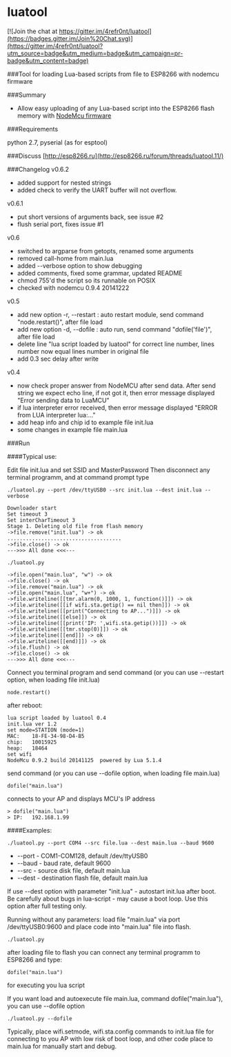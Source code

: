 # **luatool** #

[![Join the chat at https://gitter.im/4refr0nt/luatool](https://badges.gitter.im/Join%20Chat.svg)](https://gitter.im/4refr0nt/luatool?utm_source=badge&utm_medium=badge&utm_campaign=pr-badge&utm_content=badge)

###Tool for loading Lua-based scripts from file to ESP8266 with nodemcu firmware

###Summary

- Allow easy uploading of any Lua-based script into the ESP8266 flash memory with [NodeMcu firmware](https://github.com/nodemcu/nodemcu-firmware)

###Requirements

python 2.7, pyserial (as for esptool)

###Discuss
[http://esp8266.ru](http://esp8266.ru/forum/threads/luatool.11/)


###Changelog
v0.6.2
- added support for nested strings
- added check to verify the UART buffer will not overflow.

v0.6.1
- put short versions of arguments back, see issue #2
- flush serial port, fixes issue #1

v0.6
- switched to argparse from getopts, renamed some arguments
- removed call-home from main.lua
- added --verbose option to show debugging
- added comments, fixed some grammar, updated README
- chmod 755'd the script so its runnable on POSIX
- checked with nodemcu 0.9.4 20141222

v0.5
- add new option  -r, --restart : auto restart module, send command "node.restart()", after file load 
- add new option  -d, --dofile  : auto run, send command "dofile('file')", after file load 
- delete line "lua script loaded by luatool" for correct line number, lines number now equal lines number in original file
- add 0.3 sec delay after write


v0.4
- now check proper answer from NodeMCU after send data.
  After send string we expect echo line, if not got it, then error message displayed "Error sending data to LuaMCU"
- if lua interpreter error received, then error message displayed "ERROR from LUA interpreter lua:..."
- add heap info and chip id to example file init.lua
- some changes in example file main.lua


###Run

####Typical use:


Edit file init.lua and set SSID and MasterPassword
Then disconnect any terminal programm, and at command prompt type

```
./luatool.py --port /dev/ttyUSB0 --src init.lua --dest init.lua --verbose

Downloader start
Set timeout 3
Set interCharTimeout 3
Stage 1. Deleting old file from flash memory
->file.remove("init.lua") -> ok
.....................................
->file.close() -> ok
--->>> All done <<<---

./luatool.py

->file.open("main.lua", "w") -> ok
->file.close() -> ok
->file.remove("main.lua") -> ok
->file.open("main.lua", "w+") -> ok
->file.writeline([[tmr.alarm(0, 1000, 1, function()]]) -> ok
->file.writeline([[if wifi.sta.getip() == nil then]]) -> ok
->file.writeline([[print("Connecting to AP...")]]) -> ok
->file.writeline([[else]]) -> ok
->file.writeline([[print('IP: ',wifi.sta.getip())]]) -> ok
->file.writeline([[tmr.stop(0)]]) -> ok
->file.writeline([[end]]) -> ok
->file.writeline([[end)]]) -> ok
->file.flush() -> ok
->file.close() -> ok
--->>> All done <<<---
```
Connect you terminal program and send command (or you can use --restart option, when loading file init.lua)
```
node.restart()
```
after reboot:
```
lua script loaded by luatool 0.4
init.lua ver 1.2
set mode=STATION (mode=1)
MAC: 	18-FE-34-98-D4-B5
chip: 	10015925
heap: 	18464
set wifi
NodeMcu 0.9.2 build 20141125  powered by Lua 5.1.4
```

send command (or you can use --dofile option, when loading file main.lua)
```
dofile("main.lua")
```
connects to your AP and displays MCU's IP address

```
> dofile("main.lua")
> IP:   192.168.1.99

```

####Examples:

```
./luatool.py --port COM4 --src file.lua --dest main.lua --baud 9600
```
- --port - COM1-COM128, default /dev/ttyUSB0
- --baud - baud rate, default 9600
- --src - source disk file, default main.lua
- --dest - destination flash file, default main.lua

If use --dest option with parameter "init.lua" - autostart init.lua after boot.
Be carefully about bugs in lua-script - may cause a boot loop. Use this option after full testing only.

Running without any parameters: load file "main.lua" via port /dev/ttyUSB0:9600 and place code into "main.lua" file into flash.

```
./luatool.py
```

after loading file to flash you can connect any terminal programm to ESP8266 and type: 
```
dofile("main.lua") 
```
for executing you lua script

If you want load and autoexecute file main.lua, command dofile("main.lua"), you can use --dofile option
```
./luatool.py --dofile
```
Typically, place wifi.setmode, wifi.sta.config commands to init.lua file for connecting to you AP with low risk of boot loop, and other code place to main.lua for manually start and debug.
